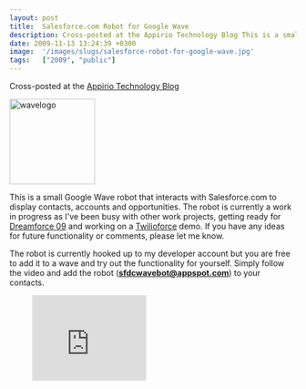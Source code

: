 ```yaml
---
layout: post
title:  Salesforce.com Robot for Google Wave
description: Cross-posted at the Appirio Technology Blog This is a small Google Wave robot that interacts with Salesforce.com to display contacts, accounts and opportunities. The robot is currently a work in progress as Ive been busy with other work projects, getting ready for Dreamforce 09  and working on a Twilioforce demo. If you have any ideas for future functionality or comments, please let me know. The robot is currently hooked up to my developer account but you are free to add it to a wave and try out
date: 2009-11-13 13:24:39 +0300
image:  '/images/slugs/salesforce-robot-for-google-wave.jpg'
tags:   ["2009", "public"]
---
```

<p>Cross-posted at the <a href="http://techblog.appirio.com/2009/11/salesforcecom-robot-for-google-wave.html" target="_blank">Appirio Technology Blog</a></p>
<img class="alignleft size-thumbnail wp-image-1251" style="padding-right:10px;" title="wavelogo" src="http://res.cloudinary.com/blog-jeffdouglas-com/image/upload/c_crop,h_256,w_256,x_0,y_0/h_150,w_150/v1400399505/wavelogo_woif44.png" alt="wavelogo" width="150" height="150" />
<p>This is a small Google Wave robot that interacts with Salesforce.com to display contacts, accounts and opportunities. The robot is currently a work in progress as I've been busy with other work projects, getting ready for <a href="http://dreamforce.appirio.com" target="_blank">Dreamforce 09</a> and working on a <a href="http://techblog.appirio.com/2009/11/twilioforce-twilio-library-for-forcecom.html" target="_blank">Twilioforce</a> demo. If you have any ideas for future functionality or comments, please let me know.</p>
<p>The robot is currently hooked up to my developer account but you are free to add it to a wave and try out the functionality for yourself. Simply follow the video and add the robot (<strong><a href="mailto:sfdcwavebot@appspot.com">sfdcwavebot@appspot.com</a></strong>) to your contacts.</p>
<figure class="kg-card kg-embed-card"><iframe width="200" height="150" src="https://www.youtube.com/embed/6TBZBVGrQX4?feature=oembed" frameborder="0" allow="accelerometer; autoplay; clipboard-write; encrypted-media; gyroscope; picture-in-picture" allowfullscreen></iframe></figure>
